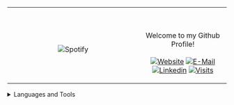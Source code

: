 <table width="100%"> 
  <tr>
  <td width="60%" align="center">
      
&nbsp; <br> ![Spotify](https://novatorem-two-ruby.vercel.app/api/spotify)

  </td>
  <td width="40%">

  <br><p align="center"> Welcome to my Github Profile! <br><br>
    [![Website](https://img.shields.io/badge/my%20stuff-website-blue?style=flat-square&logo=github)](https://jonathan-r0.github.io)
    [![E-Mail](https://img.shields.io/badge/email-reveal-2a8?style=flat-square&logo=gmail&logoColor=white)](https://mailhide.io/e/OO0HCCzs)
    [![Linkedin](https://img.shields.io/badge/linked-in-369?style=flat-square&logo=linkedin&logoColor=white&color=blue)](https://www.linkedin.com/in/jonathan-rosenblatt-7b38981b4/)
    [![Visits](https://komarev.com/ghpvc/?username=Jonathan-R0&logo=GitHub&label=github%20visits&color=336699&logoColor=white&style=flat-square)](https://github.com/Jonathan-R0)
  </p>
  </td>
</table>



<details>
<summary>Languages and Tools</summary>
  <pre> 
  <table>
  <td align="center">
    <img src="http://img.shields.io/badge/-C-A8B9CC?style=flat-square&logo=c&logoColor=ffffff" alt="C">
  </td>
  <td align="center">
    <img src="https://img.shields.io/badge/C++-blue.svg?style=flat-square&logo=c%2B%2B" alt="C++">
  </td>
  <td align="center">
    <img src="https://img.shields.io/badge/-Git-%23F05032?style=flat-square&logo=git&logoColor=%23ffffff" alt="Git">
  </td>
  <td align="center">
    <img src="https://img.shields.io/badge/-GitHub-181717?style=flat-square&logo=github" alt="Github">
  </td>
  <td align="center">
    <img src="http://img.shields.io/badge/-Vim-007ACC?style=flat-square&logo=vim&logoColor=#019833" alt="Vim">
  </td>
  <td align="center">
    <img src="http://img.shields.io/badge/-Python-3776AB?style=flat-square&logo=python&logoColor=ffffff" alt="Python">
  </td>
  </table>
  <table>
  <td align="center">
    <img src="http://img.shields.io/badge/-Java-5B4638?style=flat-square&logo=java&logoColor=ffffff" alt="Java">
  </td>
  <td align="center">
    <img src="http://img.shields.io/badge/-Linux-A8B9CC?style=flat-square&logo=Linux&logoColor=ffffff" alt="Linux">
  </td>
  <td align="center">
    <img src="https://img.shields.io/badge/-HTML5-%23E44D27?style=flat-square&logo=html5&logoColor=ffffff" alt="HTML">
  </td>
  <td align="center">
    <img src="https://img.shields.io/badge/-Markdown-000000?style=flat-square&logo=markdown" alt="Markdown">
  </td>
  <td align="center">
    <img src="http://img.shields.io/badge/-VS%20Code-007ACC?style=flat-square&logo=visual-studio-code&logoColor=ffffff" alt="VS-Code">
  </td>
  <td align="center">
    <img src="http://img.shields.io/badge/-TypeScript-A8B9CC?style=flat-square&logo=typescript&logoColor=ffffff" alt="TypeScript">
  </td>
  </table>
  </pre>
</details>

[//]: <> (The `&nbsp;` is to have Aphelion take up more space)

